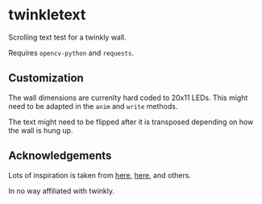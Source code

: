 # twinkletext

Scrolling text test for a twinkly wall. 

Requires `opencv-python` and `requests`.

## Customization

The wall dimensions are currenlty hard coded to 20x11 LEDs. This might need to be adapted in the `anim` and `write` methods.

 The text might need to be flipped after it is transposed depending on how the wall is hung up.


## Acknowledgements

Lots of inspiration is taken from [here](https://github.com/linkineo/tinky-twinkly),
 [here](https://xled.readthedocs.io/en/latest/), and others.

In no way affiliated with twinkly.

